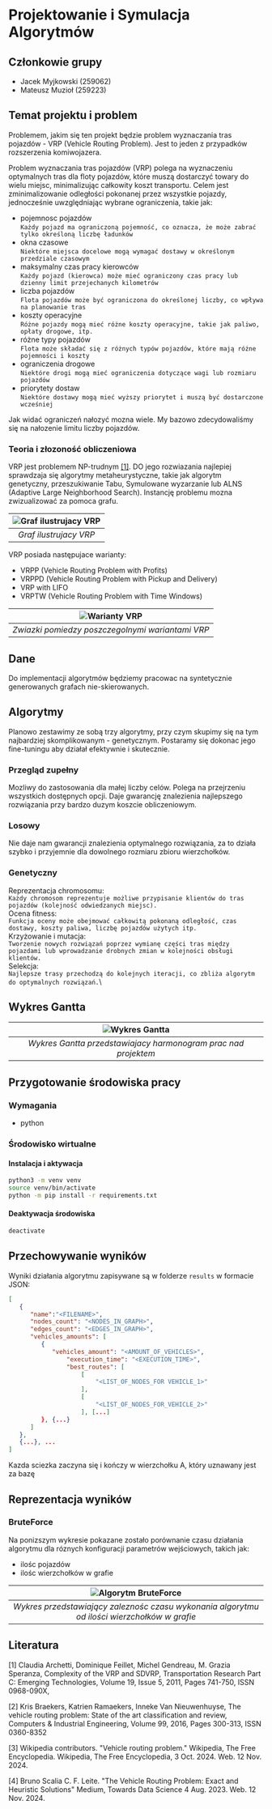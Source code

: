 # Projektowanie i Symulacja Algorytmów

## Członkowie grupy

- Jacek Myjkowski (259062)
- Mateusz Muzioł (259223)

## Temat projektu i problem

Problemem, jakim się ten projekt będzie problem wyznaczania tras pojazdów - VRP (Vehicle Routing Problem).
Jest to jeden z przypadków rozszerzenia komiwojazera.

Problem wyznaczania tras pojazdów (VRP) polega na wyznaczeniu optymalnych tras dla floty pojazdów, które muszą dostarczyć towary do wielu miejsc, minimalizując całkowity koszt transportu. Celem jest zminimalizowanie odległości pokonanej przez wszystkie pojazdy, jednocześnie uwzględniając wybrane ograniczenia, takie jak:

- pojemnosc pojazdów \
   `Każdy pojazd ma ograniczoną pojemność, co oznacza, że może zabrać tylko określoną liczbę ładunków`
- okna czasowe \
   `Niektóre miejsca docelowe mogą wymagać dostawy w określonym przedziale czasowym`
- maksymalny czas pracy kierowców \
   `Każdy pojazd (kierowca) może mieć ograniczony czas pracy lub dzienny limit przejechanych kilometrów`
- liczba pojazdów \
   `Flota pojazdów może być ograniczona do określonej liczby, co wpływa na planowanie tras`
- koszty operacyjne \
   `Różne pojazdy mogą mieć różne koszty operacyjne, takie jak paliwo, opłaty drogowe, itp.`
- różne typy pojazdów \
   `Flota może składać się z różnych typów pojazdów, które mają różne pojemności i koszty`
- ograniczenia drogowe \
   `Niektóre drogi mogą mieć ograniczenia dotyczące wagi lub rozmiaru pojazdów`
- priorytety dostaw \
   `Niektóre dostawy mogą mieć wyższy priorytet i muszą być dostarczone wcześniej`

Jak widać ograniczeń nałozyć mozna wiele. My bazowo zdecydowaliśmy się na nałozenie limitu liczby pojazdów.

### Teoria i złozoność obliczeniowa

VRP jest problemem NP-trudnym [[1]](#1). DO jego rozwiazania najlepiej sprawdzaja się algorytmy metaheurystyczne, takie jak algorytm genetyczny, przeszukiwanie Tabu, Symulowane wyzarzanie lub ALNS (Adaptive Large Neighborhood Search). Instancję problemu mozna zwizualizować za pomoca grafu.

| ![Graf ilustrujacy VRP](images/vrp-instance.png) |
| :----------------------------------------------: |
|              _Graf ilustrujacy VRP_              |

VRP posiada następujace warianty:

- VRPP (Vehicle Routing Problem with Profits)
- VRPPD (Vehicle Routing Problem with Pickup and Delivery)
- VRP with LIFO
- VRPTW (Vehicle Routing Problem with Time Windows)

|   ![Warianty VRP](images/vrp-variants-map.jpg)   |
| :----------------------------------------------: |
| _Zwiazki pomiedzy poszczegolnymi wariantami VRP_ |

## Dane

Do implementacji algorytmów będziemy pracowac na syntetycznie generowanych grafach nie-skierowanych.

## Algorytmy

Planowo zestawimy ze sobą trzy algorytmy, przy czym skupimy się na tym najbardziej skomplikowanym - genetycznym. Postaramy się dokonac jego fine-tuningu aby działał efektywnie i skutecznie.

### Przegląd zupełny

Mozliwy do zastosowania dla małej liczby celów. Polega na przejrzeniu wszystkich dostępnych opcji. Daje gwarancję znalezienia najlepszego rozwiązania przy bardzo duzym koszcie obliczeniowym.

### Losowy

Nie daje nam gwarancji znalezienia optymalnego rozwiązania, za to działa szybko i przyjemnie dla dowolnego rozmiaru zbioru wierzchołków.

### Genetyczny

Reprezentacja chromosomu: \
`Każdy chromosom reprezentuje możliwe przypisanie klientów do tras pojazdów (kolejność odwiedzanych miejsc).` \
Ocena fitness: \
`Funkcja oceny może obejmować całkowitą pokonaną odległość, czas dostawy, koszty paliwa, liczbę pojazdów użytych itp.`\
Krzyżowanie i mutacja: \
`Tworzenie nowych rozwiązań poprzez wymianę części tras między pojazdami lub wprowadzanie drobnych zmian w kolejności obsługi klientów.` \
Selekcja: \
`Najlepsze trasy przechodzą do kolejnych iteracji, co zbliża algorytm do optymalnych rozwiązań.`\

## Wykres Gantta

|             ![Wykres Gantta](images/PSA-Gantt.png)             |
| :------------------------------------------------------------: |
| _Wykres Gantta przedstawiajacy harmonogram prac nad projektem_ |

## Przygotowanie środowiska pracy

### Wymagania

- python

### Środowisko wirtualne

#### Instalacja i aktywacja

```bash
python3 -m venv venv
source venv/bin/activate
python -m pip install -r requirements.txt
```

#### Deaktywacja środowiska

```bash
deactivate
```

## Przechowywanie wyników
Wyniki działania algorytmu zapisywane są w folderze `results` w formacie JSON:
```json
[
   {
      "name":"<FILENAME>",
      "nodes_count": "<NODES_IN_GRAPH>",
      "edges_count": "<EDGES_IN_GRAPH>",
      "vehicles_amounts": [
         {
            "vehicles_amount": "<AMOUNT_OF_VEHICLES>",
                "execution_time": "<EXECUTION_TIME>",
                "best_routes": [
                    [
                        "<LIST_OF_NODES_FOR VEHICLE_1>"
                    ],
                    [
                        "<LIST_OF_NODES_FOR_VEHICLE_2>"
                    ], [...]
         }, {...}
      ]
   },
   {...}, ...
]
```
Kazda sciezka zaczyna się i kończy w wierzchołku A, który uznawany jest za bazę

## Reprezentacja wyników
### BruteForce
Na ponizszym wykresie pokazane zostało porównanie czasu działania algorytmu dla róznych konfiguracji parametrów wejściowych, takich jak:
- ilośc pojazdów
- ilośc wierzchołków w grafie

|             ![Algorytm BruteForce](images/plots/5-1000_1_BF.png)             |
| :------------------------------------------------------------: |
| _Wykres przedstawiający zaleznośc czasu wykonania algorytmu od ilości wierzchołków w grafie_ |

## Literatura

<a id="1">[1]</a>
Claudia Archetti, Dominique Feillet, Michel Gendreau, M. Grazia Speranza,
Complexity of the VRP and SDVRP,
Transportation Research Part C: Emerging Technologies,
Volume 19, Issue 5,
2011,
Pages 741-750,
ISSN 0968-090X,

<a id="2">[2]</a>
Kris Braekers, Katrien Ramaekers, Inneke Van Nieuwenhuyse,
The vehicle routing problem: State of the art classification and review,
Computers & Industrial Engineering,
Volume 99,
2016,
Pages 300-313,
ISSN 0360-8352

<a id="3">[3]</a>
Wikipedia contributors.
"Vehicle routing problem."
Wikipedia, The Free Encyclopedia. Wikipedia, The Free Encyclopedia,
3 Oct. 2024.
Web. 12 Nov. 2024.

<a id="4">[4]</a>
Bruno Scalia C. F. Leite.
"The Vehicle Routing Problem: Exact and Heuristic Solutions"
Medium, Towards Data Science
4 Aug. 2023.
Web. 12 Nov. 2024.
